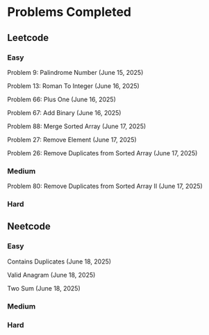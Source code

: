 # Problems Completed

## Leetcode

### Easy

Problem 9: Palindrome Number (June 15, 2025)

Problem 13: Roman To Integer (June 16, 2025)

Problem 66: Plus One (June 16, 2025)

Problem 67: Add Binary (June 16, 2025)

Problem 88: Merge Sorted Array (June 17, 2025)

Problem 27: Remove Element (June 17, 2025)

Problem 26: Remove Duplicates from Sorted Array (June 17, 2025)

### Medium

Problem 80: Remove Duplicates from Sorted Array II (June 17, 2025)

### Hard

## Neetcode

### Easy

Contains Duplicates (June 18, 2025)

Valid Anagram (June 18, 2025)

Two Sum (June 18, 2025)

### Medium

### Hard